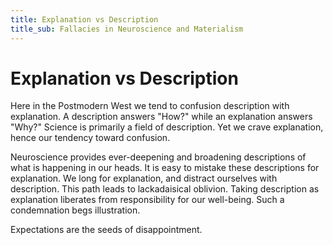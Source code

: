 ```yaml
---
title: Explanation vs Description
title_sub: Fallacies in Neuroscience and Materialism
---
```


# Explanation vs Description

Here in the Postmodern West we tend to confusion description with explanation. A description answers "How?" while an explanation answers "Why?" Science is primarily a field of description. Yet we crave explanation, hence our tendency toward confusion.

Neuroscience provides ever-deepening and broadening descriptions of what is happening in our heads. It is easy to mistake these descriptions for explanation. We long for explanation, and distract ourselves with description. This path leads to lackadaisical oblivion. Taking description as explanation liberates from responsibility for our well-being. Such a condemnation begs illustration.

Expectations are the seeds of disappointment.
